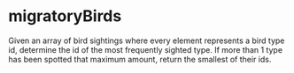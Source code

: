 # migratoryBirds
Given an array of bird sightings where every element represents a bird type id, determine the id of the most frequently sighted type. If more than 1 type has been spotted that maximum amount, return the smallest of their ids.
